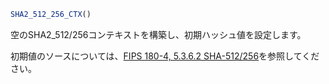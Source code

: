 ```julia
SHA2_512_256_CTX()
```

空のSHA2_512/256コンテキストを構築し、初期ハッシュ値を設定します。

初期値のソースについては、[FIPS 180-4, 5.3.6.2 SHA-512/256](https://nvlpubs.nist.gov/nistpubs/FIPS/NIST.FIPS.180-4.pdf)を参照してください。
